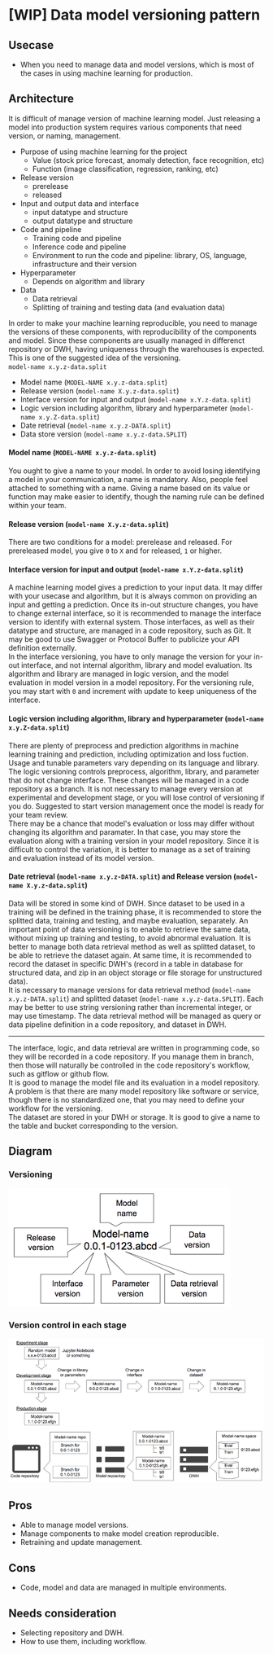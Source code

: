 # [WIP] Data model versioning pattern

## Usecase
- When you need to manage data and model versions, which is most of the cases in using machine learning for production.

## Architecture
It is difficult of manage version of machine learning model. Just releasing a model into production system requires various components that need version, or naming, management.

- Purpose of using machine learning for the project
  - Value (stock price forecast, anomaly detection, face recognition, etc)
  - Function (image classification, regression, ranking, etc)
- Release version
  - prerelease
  - released
- Input and output data and interface
  - input datatype and structure
  - output datatype and structure
- Code and pipeline
  - Training code and pipeline
  - Inference code and pipeline
  - Environment to run the code and pipeline: library, OS, language, infrastructure and their version
- Hyperparameter
  - Depends on algorithm and library
- Data
  - Data retrieval
  - Splitting of training and testing data (and evaluation data)

In order to make your machine learning reproducible, you need to manage the versions of these components, with reproducibility of the components and model. Since these components are usually managed in differenct repository or DWH, having uniqueness through the warehouses is expected.<br>
This is one of the suggested idea of the versioning.<br>
`model-name x.y.z-data.split` 

- Model name (`MODEL-NAME x.y.z-data.split`)
- Release version (`model-name X.y.z-data.split`)
- Interface version for input and output (`model-name x.Y.z-data.split`)
- Logic version including algorithm, library and hyperparameter (`model-name x.y.Z-data.split`)
- Date retrieval (`model-name x.y.z-DATA.split`)
- Data store version (`model-name x.y.z-data.SPLIT`)

#### Model name (`MODEL-NAME x.y.z-data.split`)
You ought to give a name to your model. In order to avoid losing identifying a model in your communication, a name is mandatory. Also, people feel attached to something with a name. Giving a name based on its value or function may make easier to identify, though the naming rule can be defined within your team.<br>

#### Release version (`model-name X.y.z-data.split`)
There are two conditions for a model: prerelease and released. For prereleased model, you give `0` to `X` and for released, `1` or higher.<br>

#### Interface version for input and output (`model-name x.Y.z-data.split`)
A machine learning model gives a prediction to your input data. It may differ with your usecase and algorithm, but it is always common on providing an input and getting a prediction. Once its in-out structure changes, you have to change external interface, so it is recommended to manage the interface version to identify with external system. Those interfaces, as well as their datatype and structure, are managed in a code repository, such as Git. It may be good to use Swagger or Protocol Buffer to publicize your API definition externally. <br>
In the interface versioning, you have to only manage the version for your in-out interface, and not internal algorithm, library and model evaluation. Its algorithm and library are managed in logic version, and the model evaluation in model version in a model repository. For the versioning rule, you may start with `0` and increment with update to keep uniqueness of the interface.

#### Logic version including algorithm, library and hyperparameter (`model-name x.y.Z-data.split`)
There are plenty of preprocess and prediction algorithms in machine learning training and prediction, including optimization and loss fuction. Usage and tunable parameters vary depending on its language and library. The logic versioning controls preprocess, algorithm, library, and parameter that do not change interface. These changes will be managed in a code repository as a branch. It is not necessary to manage every version at experimental and development stage, or you will lose control of versioning if you do. Suggested to start version management once the model is ready for your team review.<br>
There may be a chance that model's evaluation or loss may differ without changing its algorithm and paramater. In that case, you may store the evaluation along with a training version in your model repository. Since it is difficult to control the variation, it is better to manage as a set of training and evaluation instead of its model version.

#### Date retrieval (`model-name x.y.z-DATA.split`) and Release version (`model-name X.y.z-data.split`)
Data will be stored in some kind of DWH. Since dataset to be used in a training will be defined in the training phase, it is recommended to store the splitted data, training and testing, and maybe evaluation, separately. An important point of data versioning is to enable to retrieve the same data, without mixing up training and testing, to avoid abnormal evaluation. It is better to manage both data retrieval method as well as splitted dataset, to be able to retrieve the dataset again. At same time, it is recommended to record the dataset in specific DWH's (record in a table in database for structured data, and zip in an object storage or file storage for unstructured data).<br>
It is necessary to manage versions for data retrieval method (`model-name x.y.z-DATA.split`) and splitted dataset (`model-name x.y.z-data.SPLIT`). Each may be better to use string versioning rather than incremental integer, or may use timestamp. The data retrieval method will be managed as query or data pipeline definition in a code repository, and dataset in DWH.
<br>

---

The interface, logic, and data retrieval are written in programming code, so they will be recorded in a code repository. If you manage them in branch, then those will naturally be controlled in the code repository's workflow, such as gitflow or github flow.<br>
It is good to manage the model file and its evaluation in a model repository. A problem is that there are many model repository like software or service, though there is no standardized one, that you may need to define your workflow for the versioning.<br>
The dataset are stored in your DWH or storage. It is good to give a name to the table and bucket corresponding to the version.


## Diagram
### Versioning
![diagram0](diagram0.png)

### Version control in each stage
![diagram1](diagram1.png)


## Pros
- Able to manage model versions.
- Manage components to make model creation reproducible.
- Retraining and update management.

## Cons
- Code, model and data are managed in multiple environments.

## Needs consideration
- Selecting repository and DWH.
- How to use them, including workflow.